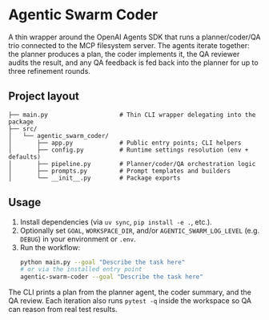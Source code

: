 # Agentic Swarm Coder

A thin wrapper around the OpenAI Agents SDK that runs a planner/coder/QA trio
connected to the MCP filesystem server. The agents iterate together: the planner
produces a plan, the coder implements it, the QA reviewer audits the result, and
any QA feedback is fed back into the planner for up to three refinement rounds.

## Project layout

```
├── main.py                    # Thin CLI wrapper delegating into the package
├── src/
│   └── agentic_swarm_coder/
│       ├── app.py             # Public entry points; CLI helpers
│       ├── config.py          # Runtime settings resolution (env + defaults)
│       ├── pipeline.py        # Planner/coder/QA orchestration logic
│       ├── prompts.py         # Prompt templates and builders
│       └── __init__.py        # Package exports
```

## Usage

1. Install dependencies (via `uv sync`, `pip install -e .`, etc.).
2. Optionally set `GOAL`, `WORKSPACE_DIR`, and/or `AGENTIC_SWARM_LOG_LEVEL` (e.g. `DEBUG`) in your environment or `.env`.
3. Run the workflow:
   ```bash
   python main.py --goal "Describe the task here"
   # or via the installed entry point
   agentic-swarm-coder --goal "Describe the task here"
   ```

The CLI prints a plan from the planner agent, the coder summary, and the QA review.
Each iteration also runs `pytest -q` inside the workspace so QA can reason from real test results.
